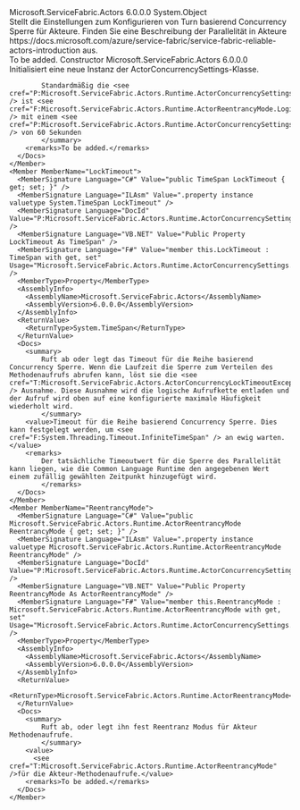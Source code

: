 <Type Name="ActorConcurrencySettings" FullName="Microsoft.ServiceFabric.Actors.Runtime.ActorConcurrencySettings">
  <TypeSignature Language="C#" Value="public sealed class ActorConcurrencySettings" />
  <TypeSignature Language="ILAsm" Value=".class public auto ansi sealed beforefieldinit ActorConcurrencySettings extends System.Object" />
  <TypeSignature Language="DocId" Value="T:Microsoft.ServiceFabric.Actors.Runtime.ActorConcurrencySettings" />
  <TypeSignature Language="VB.NET" Value="Public NotInheritable Class ActorConcurrencySettings" />
  <TypeSignature Language="F#" Value="type ActorConcurrencySettings = class" />
  <AssemblyInfo>
    <AssemblyName>Microsoft.ServiceFabric.Actors</AssemblyName>
    <AssemblyVersion>6.0.0.0</AssemblyVersion>
  </AssemblyInfo>
  <Base>
    <BaseTypeName>System.Object</BaseTypeName>
  </Base>
  <Interfaces />
  <Docs>
    <summary>
            Stellt die Einstellungen zum Konfigurieren von Turn basierend Concurrency Sperre für Akteure. Finden Sie eine Beschreibung der Parallelität in Akteure https://docs.microsoft.com/azure/service-fabric/service-fabric-reliable-actors-introduction aus.
            </summary>
    <remarks>To be added.</remarks>
  </Docs>
  <Members>
    <Member MemberName=".ctor">
      <MemberSignature Language="C#" Value="public ActorConcurrencySettings ();" />
      <MemberSignature Language="ILAsm" Value=".method public hidebysig specialname rtspecialname instance void .ctor() cil managed" />
      <MemberSignature Language="DocId" Value="M:Microsoft.ServiceFabric.Actors.Runtime.ActorConcurrencySettings.#ctor" />
      <MemberSignature Language="VB.NET" Value="Public Sub New ()" />
      <MemberType>Constructor</MemberType>
      <AssemblyInfo>
        <AssemblyName>Microsoft.ServiceFabric.Actors</AssemblyName>
        <AssemblyVersion>6.0.0.0</AssemblyVersion>
      </AssemblyInfo>
      <Parameters />
      <Docs>
        <summary>
            Initialisiert eine neue Instanz der ActorConcurrencySettings-Klasse.
            
            Standardmäßig die <see cref="P:Microsoft.ServiceFabric.Actors.Runtime.ActorConcurrencySettings.ReentrancyMode" /> ist <see cref="F:Microsoft.ServiceFabric.Actors.Runtime.ActorReentrancyMode.LogicalCallContext" /> mit einem <see cref="P:Microsoft.ServiceFabric.Actors.Runtime.ActorConcurrencySettings.LockTimeout" /> von 60 Sekunden
            </summary>
        <remarks>To be added.</remarks>
      </Docs>
    </Member>
    <Member MemberName="LockTimeout">
      <MemberSignature Language="C#" Value="public TimeSpan LockTimeout { get; set; }" />
      <MemberSignature Language="ILAsm" Value=".property instance valuetype System.TimeSpan LockTimeout" />
      <MemberSignature Language="DocId" Value="P:Microsoft.ServiceFabric.Actors.Runtime.ActorConcurrencySettings.LockTimeout" />
      <MemberSignature Language="VB.NET" Value="Public Property LockTimeout As TimeSpan" />
      <MemberSignature Language="F#" Value="member this.LockTimeout : TimeSpan with get, set" Usage="Microsoft.ServiceFabric.Actors.Runtime.ActorConcurrencySettings.LockTimeout" />
      <MemberType>Property</MemberType>
      <AssemblyInfo>
        <AssemblyName>Microsoft.ServiceFabric.Actors</AssemblyName>
        <AssemblyVersion>6.0.0.0</AssemblyVersion>
      </AssemblyInfo>
      <ReturnValue>
        <ReturnType>System.TimeSpan</ReturnType>
      </ReturnValue>
      <Docs>
        <summary>
            Ruft ab oder legt das Timeout für die Reihe basierend Concurrency Sperre. Wenn die Laufzeit die Sperre zum Verteilen des Methodenaufrufs abrufen kann, löst sie die <see cref="T:Microsoft.ServiceFabric.Actors.ActorConcurrencyLockTimeoutException" /> Ausnahme. Diese Ausnahme wird die logische Aufrufkette entladen und der Aufruf wird oben auf eine konfigurierte maximale Häufigkeit wiederholt wird.
            </summary>
        <value>Timeout für die Reihe basierend Concurrency Sperre. Dies kann festgelegt werden, um <see cref="F:System.Threading.Timeout.InfiniteTimeSpan" /> an ewig warten.</value>
        <remarks>
            Der tatsächliche Timeoutwert für die Sperre des Parallelität kann liegen, wie die Common Language Runtime den angegebenen Wert einem zufällig gewählten Zeitpunkt hinzugefügt wird.
            </remarks>
      </Docs>
    </Member>
    <Member MemberName="ReentrancyMode">
      <MemberSignature Language="C#" Value="public Microsoft.ServiceFabric.Actors.Runtime.ActorReentrancyMode ReentrancyMode { get; set; }" />
      <MemberSignature Language="ILAsm" Value=".property instance valuetype Microsoft.ServiceFabric.Actors.Runtime.ActorReentrancyMode ReentrancyMode" />
      <MemberSignature Language="DocId" Value="P:Microsoft.ServiceFabric.Actors.Runtime.ActorConcurrencySettings.ReentrancyMode" />
      <MemberSignature Language="VB.NET" Value="Public Property ReentrancyMode As ActorReentrancyMode" />
      <MemberSignature Language="F#" Value="member this.ReentrancyMode : Microsoft.ServiceFabric.Actors.Runtime.ActorReentrancyMode with get, set" Usage="Microsoft.ServiceFabric.Actors.Runtime.ActorConcurrencySettings.ReentrancyMode" />
      <MemberType>Property</MemberType>
      <AssemblyInfo>
        <AssemblyName>Microsoft.ServiceFabric.Actors</AssemblyName>
        <AssemblyVersion>6.0.0.0</AssemblyVersion>
      </AssemblyInfo>
      <ReturnValue>
        <ReturnType>Microsoft.ServiceFabric.Actors.Runtime.ActorReentrancyMode</ReturnType>
      </ReturnValue>
      <Docs>
        <summary>
            Ruft ab, oder legt ihn fest Reentranz Modus für Akteur Methodenaufrufe.
            </summary>
        <value>
          <see cref="T:Microsoft.ServiceFabric.Actors.Runtime.ActorReentrancyMode" />für die Akteur-Methodenaufrufe.</value>
        <remarks>To be added.</remarks>
      </Docs>
    </Member>
  </Members>
</Type>